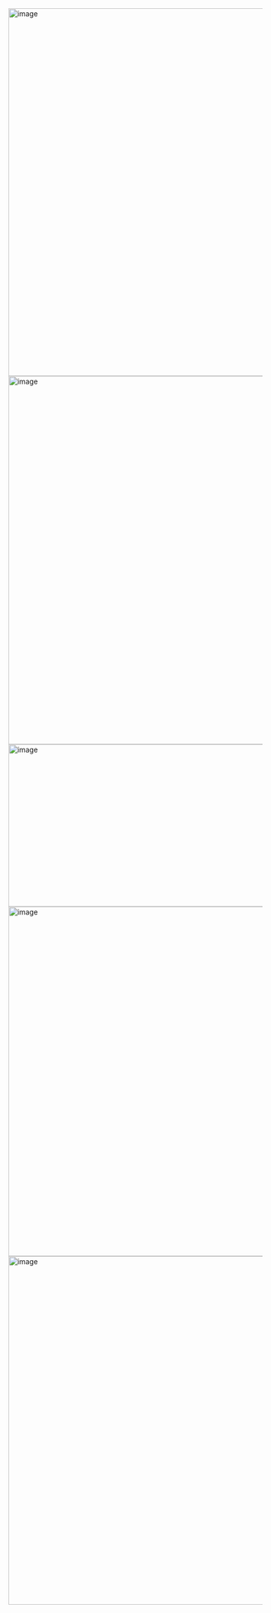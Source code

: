 <img width="1303" height="727" alt="image" src="https://github.com/user-attachments/assets/97de261a-e840-4603-9e5c-fa593bcfde9d" />


<img width="1313" height="728" alt="image" src="https://github.com/user-attachments/assets/fd37eaeb-b83b-4fc8-89b1-d18f6b5949d4" />


<img width="678" height="321" alt="image" src="https://github.com/user-attachments/assets/db1a93af-43e7-471f-863f-5ce23205b5a4" />


<img width="1276" height="691" alt="image" src="https://github.com/user-attachments/assets/b29587e1-410b-4360-a6c9-5b7d6502eddc" />


<img width="1270" height="689" alt="image" src="https://github.com/user-attachments/assets/2b2465d8-6d7e-462b-bca5-23b9cfd9c024" />
